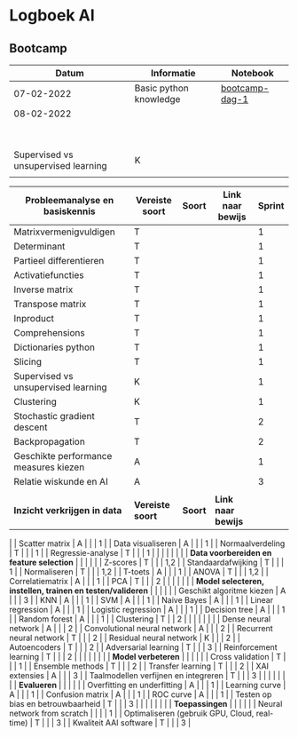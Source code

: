 # Logboek AI

## Bootcamp

| **Datum** | **Informatie** | **Notebook** |
|-----------|----------------|--------------|
| 07-02-2022 | Basic python knowledge | [bootcamp-dag-1](https://gitlab.fdmci.hva.nl/ozcana3/logboek-ai/-/blob/main/Bootcamp/d1/bootcamp-dag-1.ipynb) |
| 08-02-2022 |  |  |
|  |  |  |
|  |  |  |
|  |  |  |
|  |  |  |
|  |  |  |
|  |  |  |
|  |  |  |
|  |  |  |
| Supervised vs unsupervised learning | K |  |
|  |  |  |


| **Probleemanalyse en basiskennis** | **Vereiste soort** | **Soort** | **Link naar bewijs** | **Sprint** |
| --- | --- | --- | --- | --- |
| Matrixvermenigvuldigen | T | | | 1 |
| Determinant | T | | | 1 |
| Partieel differentieren | T | | | 1 |
| Activatiefuncties | T | | | 1 |
| Inverse matrix | T | | | 1 |
| Transpose matrix | T | | | 1 |
| Inproduct | T | | | 1 |
| Comprehensions | T | | | 1 |
| Dictionaries python | T | | | 1 |
| Slicing | T | | | 1 |
| Supervised vs unsupervised learning | K | | | 1 |
| Clustering | K | | | 1 |
| Stochastic gradient descent | T | | | 2 |
| Backpropagation | T | | | 2 |
| Geschikte performance measures kiezen | A | | | 1 |
| Relatie wiskunde en AI | A | | | 3 |
| | | | | |
| **Inzicht verkrijgen in data** | **Vereiste soort** | **Soort** | **Link naar bewijs** |
 |
| Scatter matrix | A | | | 1 |
| Data visualiseren | A | | | 1 |
| Normaalverdeling | T | | | 1 |
| Regressie-analyse | T | | | 1 |
| | | | | |
| **Data voorbereiden en feature selection** | | | | |
| Z-scores | T | | | 1,2 |
| Standaardafwijking | T | | | 1 |
| Normaliseren | T | | | 1,2 |
| T-toets | A | | | 1 |
| ANOVA | T | | | 1,2 |
| Correlatiematrix | A | | | 1 |
| PCA | T | | | 2 | 
 | | | | |
| **Model selecteren, instellen, trainen en testen/valideren** | | | | |
| Geschikt algoritme kiezen | A | | | 3 |
| KNN | A | | | 1 |
| SVM | A | | | 1 |
| Naive Bayes | A | | | 1 |
| Linear regression | A | | | 1 |
| Logistic regression | A | | | 1 |
| Decision tree | A | | | 1 |
| Random forest | A | | | 1 |
| Clustering | T | | 2 | |
| | | | |
| Dense neural network | A | | | 2 |
| Convolutional neural network | A | | | 2 |
| Recurrent neural network | T | | | 2 |
| Residual neural network | K | | | 2 |
| Autoencoders | T | | | 2 |
| Adversarial learning | T | | | 3 |
| Reinforcement learning | T | | | 2 |
| | | | | |
| **Model verbeteren** | | | | |
| Cross validation | T | | | 1 |
| Ensemble methods | T | | | 2 |
| Transfer learning | T | | | 2 |
| XAI extensies | A | | | 3 |
| Taalmodellen verfijnen en integreren | T | | | 3 | |
 | | | | |
| **Evalueren** | | | | |
| Overfitting en underfitting | A |  | | 1 |
| Learning curve | A | | | 1 |
| Confusion matrix | A | | | 1 |
| ROC curve | A | | | 1 |
| Testen op bias en betrouwbaarheid | T | | | 3 |
| | | | | |
| **Toepassingen** | | | | |
| Neural network from scratch | | | | 1 |
| Optimaliseren (gebruik GPU, Cloud, real-time) | T | | | 3 |
| Kwaliteit AAI software | T | | | 3 |